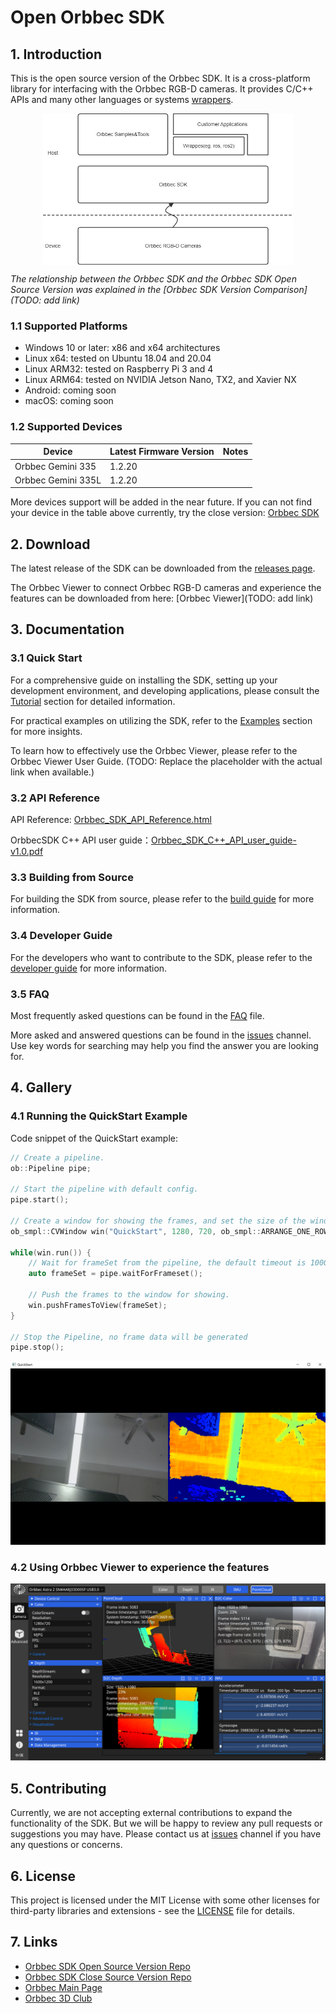 # Open Orbbec SDK

## 1. Introduction

This is the open source version of the Orbbec SDK. It is a cross-platform library for interfacing with the Orbbec RGB-D cameras. It provides C/C++ APIs and many other languages or systems [wrappers](wrappers/readme.md).

<div align=center>
<img src="docs/resource/Overview.jpg" width="400" align="center" />
</div>


*The relationship between the Orbbec SDK and the Orbbec SDK Open Source Version was explained in the [Orbbec SDK Version Comparison](TODO: add link)*

### 1.1 Supported Platforms

- Windows 10 or later: x86 and x64 architectures
- Linux x64: tested on Ubuntu 18.04 and 20.04
- Linux ARM32: tested on Raspberry Pi 3 and 4
- Linux ARM64: tested on NVIDIA Jetson Nano, TX2, and Xavier NX
- Android: coming soon
- macOS: coming soon

### 1.2 Supported Devices

| Device             | Latest Firmware Version | Notes |
| ------------------ | ----------------------- | ----- |
| Orbbec Gemini 335  | 1.2.20                  |       |
| Orbbec Gemini 335L | 1.2.20                  |       |

More devices support will be added in the near future. If you can not find your device in the table above currently, try the close version: [Orbbec SDK](https://github.com/orbbec/OrbbecSDK)

## 2. Download

The latest release of the SDK can be downloaded from the [releases page](https://github.com/orbbec/OrbbecSDK-dev/releases).

The Orbbec Viewer to connect Orbbec RGB-D cameras and experience the features can be downloaded from here: [Orbbec Viewer](TODO: add link)

## 3. Documentation

### 3.1 Quick Start

For a comprehensive guide on installing the SDK, setting up your development environment, and developing applications, please consult the [Tutorial](docs/tutorial/Installation_and_Development_Guide.md) section for detailed information.

For practical examples on utilizing the SDK, refer to the [Examples](examples/README.md) section for more insights.

To learn how to effectively use the Orbbec Viewer, please refer to the Orbbec Viewer User Guide. (TODO: Replace the placeholder with the actual link when available.)

### 3.2 API Reference
API Reference: [Orbbec_SDK_API_Reference.html](https://orbbec.github.io/OrbbecSDK/doc/api/English/index.html)

OrbbecSDK C++ API user guide：[Orbbec_SDK_C++_API_user_guide-v1.0.pdf](https://orbbec.github.io/OrbbecSDK/doc/tutorial/English/OrbbecSDK_C++_API_user_guide-v1.0.pdf)

### 3.3 Building from Source
For building the SDK from source, please refer to the [build guide](docs/build/Building_Open_Orbbec_SDK.md) for more information.

### 3.4 Developer Guide
For the developers who want to contribute to the SDK, please refer to the [developer guide](docs/developer/Contributing_to_Open_Orbbec_SDK.md) for more information.

### 3.5 FAQ
Most frequently asked questions can be found in the [FAQ](docs/FAQ.md) file.

More asked and answered questions can be found in the [issues](https://github.com/orbbec/OrbbecSDK-dev/issues) channel. Use key words for searching may help you find the answer you are looking for.

## 4. Gallery

### 4.1 Running the QuickStart Example
Code snippet of the QuickStart example:
```c++
// Create a pipeline.
ob::Pipeline pipe;

// Start the pipeline with default config.
pipe.start();

// Create a window for showing the frames, and set the size of the window.
ob_smpl::CVWindow win("QuickStart", 1280, 720, ob_smpl::ARRANGE_ONE_ROW);

while(win.run()) {
    // Wait for frameSet from the pipeline, the default timeout is 1000ms.
    auto frameSet = pipe.waitForFrameset();

    // Push the frames to the window for showing.
    win.pushFramesToView(frameSet);
}

// Stop the Pipeline, no frame data will be generated
pipe.stop();
```

![QuickStart Example](docs/resource/QuickStart.png)

### 4.2 Using Orbbec Viewer to experience the features
![Orbbec Viewer](docs/resource/OrbbecViewer.png)

## 5. Contributing
Currently, we are not accepting external contributions to expand the functionality of the SDK. But we will be happy to review any pull requests or suggestions you may have.
Please contact us at [issues](https://github.com/orbbec/OrbbecSDK-dev/issues) channel if you have any questions or concerns.

## 6. License
This project is licensed under the MIT License with some other licenses for third-party libraries and extensions - see the [LICENSE](LICENSE.txt) file for details.

## 7. Links
* [Orbbec SDK Open Source Version Repo](https://github.com/orbbec/OrbbecSDK-dev)
* [Orbbec SDK Close Source Version Repo](https://github.com/orbbec/OrbbecSDK)
* [Orbbec Main Page](https://www.orbbec.com/)
* [Orbbec 3D Club](https://3dclub.orbbec3d.com)